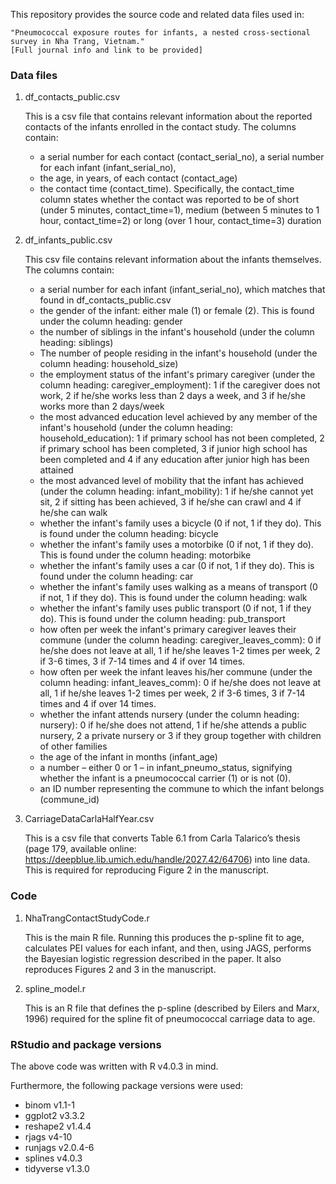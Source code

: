 This repository provides the source code and related data files used in:

    "Pneumococcal exposure routes for infants, a nested cross-sectional survey in Nha Trang, Vietnam."
    [Full journal info and link to be provided]


### Data files

1. df_contacts_public.csv

    This is a csv file that contains relevant information about the reported contacts of the infants enrolled in the contact study. The columns contain:

    - a serial number for each contact (contact_serial_no), a serial number for each infant (infant_serial_no), 
    - the age, in years, of each contact (contact_age) 
    - the contact time (contact_time). Specifically, the contact_time column states whether the contact was reported to be of short (under 5 minutes, contact_time=1), medium (between 5 minutes to 1 hour, contact_time=2) or long (over 1 hour, contact_time=3) duration 

2. df_infants_public.csv

    This csv file contains relevant information about the infants themselves. The columns contain: 

    - a serial number for each infant (infant_serial_no), which matches that found in df_contacts_public.csv
    - the gender of the infant: either male (1) or female (2). This is found under the column heading: gender
    - the number of siblings in the infant's household (under the column heading: siblings)
    - The number of people residing in the infant's household (under the column heading: household_size)
    - the employment status of the infant's primary caregiver (under the column heading: caregiver_employment): 1 if the caregiver does not work, 2 if he/she works less than 2         days a week, and 3 if he/she works more than 2 days/week    
    - the most advanced education level achieved by any member of the infant's household (under the column heading: household_education): 1 if primary school has not been              completed, 2 if primary school has been completed, 3 if junior high school has been completed and 4 if any education after junior high has been attained
    - the most advanced level of mobility that the infant has achieved (under the column heading: infant_mobility): 1 if he/she cannot yet sit, 2 if sitting has been achieved, 3       if he/she can crawl and 4 if he/she can walk
    - whether the infant's family uses a bicycle (0 if not, 1 if they do). This is found under the column heading: bicycle
    - whether the infant's family uses a motorbike (0 if not, 1 if they do). This is found under the column heading: motorbike
    - whether the infant's family uses a car (0 if not, 1 if they do). This is found under the column heading: car
    - whether the infant's family uses walking as a means of transport (0 if not, 1 if they do). This is found under the column heading: walk
    - whether the infant's family uses public transport (0 if not, 1 if they do). This is found under the column heading: pub_transport
    - how often per week the infant's primary caregiver leaves their commune (under the column heading: caregiver_leaves_comm): 0 if he/she does not leave at all, 1 if he/she         leaves 1-2 times per week, 2 if 3-6 times, 3 if 7-14 times and 4 if over 14 times.  
    - how often per week the infant leaves his/her commune (under the column heading: infant_leaves_comm): 0 if he/she does not leave at all, 1 if he/she leaves 1-2 times per         week, 2 if 3-6 times, 3 if 7-14 times and 4 if over 14 times.  
    - whether the infant attends nursery (under the column heading: nursery): 0 if he/she does not attend, 1 if he/she attends a public nursery, 2 a private nursery or 3 if they       group together with children of other families
    - the age of the infant in months (infant_age)
    - a number – either 0 or 1 – in infant_pneumo_status, signifying whether the infant is a pneumococcal carrier (1) or is not (0).
    - an ID number representing the commune to which the infant belongs (commune_id)
    

3.	CarriageDataCarlaHalfYear.csv

    This is a csv file that converts Table 6.1 from Carla Talarico’s thesis (page 179, available online: https://deepblue.lib.umich.edu/handle/2027.42/64706) into line data. This is required for reproducing Figure 2 in the manuscript.


### Code

1. NhaTrangContactStudyCode.r

    This is the main R file. Running this produces the p-spline fit to age, calculates PEI values for each infant, and then, using JAGS, performs the Bayesian logistic regression described in the paper. It also reproduces Figures 2 and 3 in the manuscript.

2. spline_model.r

    This is an R file that defines the p-spline (described by Eilers and Marx, 1996) required for the spline fit of pneumococcal carriage data to age.



### RStudio and package versions

The above code was written with R v4.0.3 in mind.

Furthermore, the following package versions were used:

-	binom v1.1-1
-	ggplot2 v3.3.2
-	reshape2 v1.4.4
-	rjags v4-10
-	runjags v2.0.4-6
-	splines v4.0.3
-	tidyverse v1.3.0
